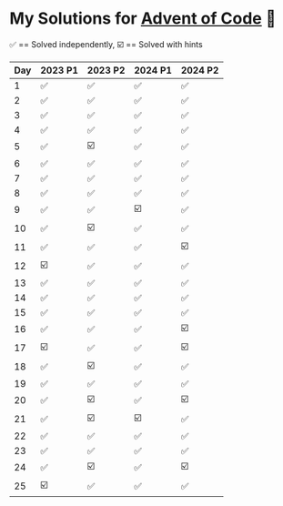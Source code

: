 # My Solutions for [Advent of Code](https://adventofcode.com/) 🎄


✅ == Solved independently, ☑️ == Solved with hints

| Day | 2023 P1 | 2023 P2 | 2024 P1 | 2024 P2 |
|-----|----|----|----|----|
| 1  | ✅  | ✅  | ✅  | ✅  |
| 2  | ✅  | ✅  | ✅  | ✅  |
| 3  | ✅  | ✅  | ✅  | ✅  |
| 4  | ✅  | ✅  | ✅  | ✅  |
| 5  | ✅  | ☑️  | ✅  | ✅  |
| 6  | ✅  | ✅  | ✅  | ✅  |
| 7  | ✅  | ✅  | ✅  | ✅  |
| 8  | ✅  | ✅  | ✅  | ✅  |
| 9  | ✅  | ✅  | ☑️  | ✅  |
| 10 | ✅  | ☑️  | ✅  | ✅  |
| 11 | ✅  | ✅  | ✅  | ☑️  |
| 12 | ☑️  | ✅  | ✅  | ✅  |
| 13 | ✅  | ✅  | ✅  | ✅  |
| 14 | ✅  | ✅  | ✅  | ✅  |
| 15 | ✅  | ✅  | ✅  | ✅  |
| 16 | ✅  | ✅  | ✅  | ☑️  |
| 17 | ☑️  | ✅  | ✅  | ☑️  |
| 18 | ✅  | ☑️  | ✅  | ✅  |
| 19 | ✅  | ✅  | ✅  | ✅  |
| 20 | ✅  | ☑️  | ✅  | ☑️  |
| 21 | ✅  | ☑️  | ☑️  | ✅  |
| 22 | ✅  | ✅  | ✅  | ✅  |
| 23 | ✅  | ✅  | ✅  | ✅  |
| 24 | ✅  | ☑️  | ✅  | ☑️  |
| 25 | ☑️  | ✅  | ✅  | ✅  |

<!-- ## 2023 Results

Finished #1 on [Kohl's](https://corporate.kohls.com/) leaderboard

![kohls](https://github.com/jwmke/AdventOfCode23/assets/43486503/7eaac02e-f254-4b75-8fdc-f4a9c9277821)

and #3 on [ThePrimeagen's](https://www.youtube.com/@ThePrimeagen/featured) leaderboard

![prime](https://github.com/jwmke/AdventOfCode23/assets/43486503/3b80d1e0-c3ef-4cc5-823d-73d72c4bf192) -->
